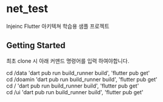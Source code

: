 # net_test

Injeinc Flutter 아키텍쳐 학습용 샘플 프로젝트

## Getting Started
최초 clone 시 아래 커맨드 명령어를 입력 하여야합니다.

cd /data 'dart pub run build_runner build', 'flutter pub get'  
cd /doamin 'dart pub run build_runner build', 'flutter pub get'  
cd / 'dart pub run build_runner build', 'flutter pub get'  
cd /ui 'dart pub run build_runner build', 'flutter pub get'  